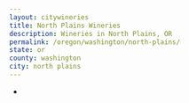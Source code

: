 ```yaml
---
layout: citywineries
title: North Plains Wineries
description: Wineries in North Plains, OR
permalink: /oregon/washington/north-plains/
state: or
county: washington
city: north plains
---
```

-
